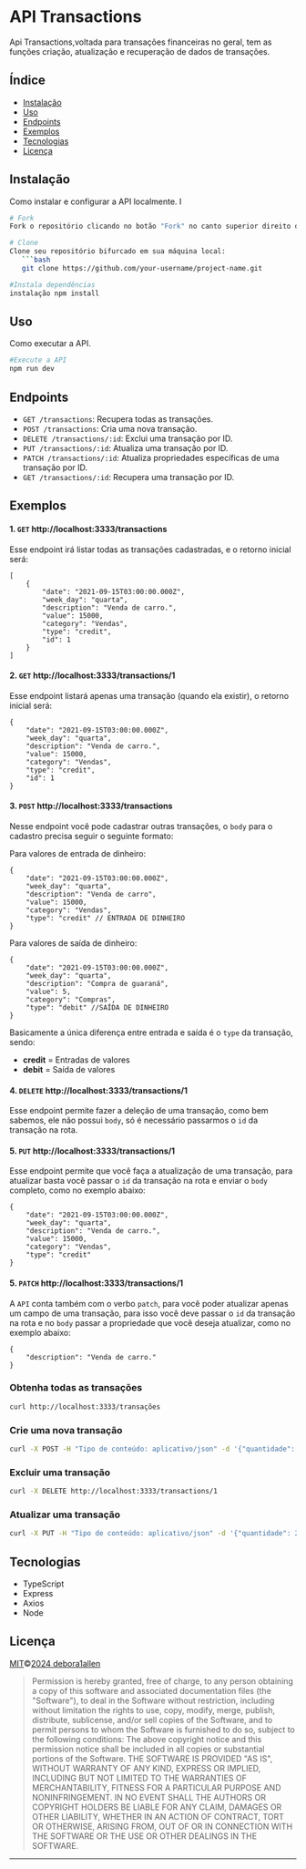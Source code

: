 # API Transactions

Api Transactions,voltada para transações financeiras no geral, tem as funções criação, atualização e recuperação de dados de transações.

## Índice

- [Instalação](#instalação)
- [Uso](#uso)
- [Endpoints](#endpoints)
- [Exemplos](#exemplos)
- [Tecnologias](#tecnologias)
- [Licença](#licença)

## Instalação

 Como instalar e configurar a API localmente. I

```bash
# Fork
Fork o repositório clicando no botão "Fork" no canto superior direito desta página

# Clone
Clone seu repositório bifurcado em sua máquina local:
   ```bash
   git clone https://github.com/your-username/project-name.git

#Instala dependências
instalação npm install
```

## Uso

Como executar a API.

```bash
#Execute a API
npm run dev
```

## Endpoints

- `GET /transactions`: Recupera todas as transações.
- `POST /transactions`: Cria uma nova transação.
- `DELETE /transactions/:id`: Exclui uma transação por ID.
- `PUT /transactions/:id`: Atualiza uma transação por ID.
- `PATCH /transactions/:id`: Atualiza propriedades específicas de uma transação por ID.
- `GET /transactions/:id`: Recupera uma transação por ID.

## Exemplos

#### 1. `GET`  http://localhost:3333/transactions
Esse endpoint irá listar todas as transações cadastradas, e o retorno inicial será:

```json=
[
    {
        "date": "2021-09-15T03:00:00.000Z",
        "week_day": "quarta",
        "description": "Venda de carro.",
        "value": 15000,
        "category": "Vendas",
        "type": "credit",
        "id": 1
    }
]
```

#### 2. `GET` http://localhost:3333/transactions/1
Esse endpoint listará apenas uma transação (quando ela existir), o retorno inicial será:

```json=
{
    "date": "2021-09-15T03:00:00.000Z",
    "week_day": "quarta",
    "description": "Venda de carro.",
    "value": 15000,
    "category": "Vendas",
    "type": "credit",
    "id": 1
}
```

#### 3. `POST`  http://localhost:3333/transactions
Nesse endpoint você pode cadastrar outras transações, o `body` para o cadastro precisa seguir o seguinte formato:

Para valores de entrada de dinheiro:
```json=
{
    "date": "2021-09-15T03:00:00.000Z",
    "week_day": "quarta",
    "description": "Venda de carro",
    "value": 15000,
    "category": "Vendas",
    "type": "credit" // ENTRADA DE DINHEIRO
}
```

Para valores de saída de dinheiro:
```json=
{
    "date": "2021-09-15T03:00:00.000Z",
    "week_day": "quarta",
    "description": "Compra de guaraná",
    "value": 5,
    "category": "Compras",
    "type": "debit" //SAÍDA DE DINHEIRO
}
```

Basicamente a única diferença entre entrada e saída é o `type` da transação, sendo:
- **credit** = Entradas de valores
- **debit** = Saída de valores

#### 4. `DELETE` http://localhost:3333/transactions/1

Esse endpoint permite fazer a deleção de uma transação, como bem sabemos, ele não possui `body`, só é necessário passarmos o `id` da transação na rota.


#### 5. `PUT` http://localhost:3333/transactions/1
Esse endpoint permite que você faça a atualização de uma transação, para atualizar basta você passar o `id` da transação na rota e enviar o `body` completo, como no exemplo abaixo:

```json=
{
    "date": "2021-09-15T03:00:00.000Z",
    "week_day": "quarta",
    "description": "Venda de carro.",
    "value": 15000,
    "category": "Vendas",
    "type": "credit"
}
```

#### 5. `PATCH` http://localhost:3333/transactions/1
A `API` conta também com o verbo `patch`, para você poder atualizar apenas um campo de uma transação, para isso você deve passar o `id` da transação na rota e no `body` passar a propriedade que você deseja atualizar, como no exemplo abaixo:

```json=
{    
    "description": "Venda de carro."    
}
```


### Obtenha todas as transações

```bash
curl http://localhost:3333/transações
```

### Crie uma nova transação

```bash
curl -X POST -H "Tipo de conteúdo: aplicativo/json" -d '{"quantidade": 100, "descrição": "Transação de exemplo"}' http://localhost:3333/transactions
```

### Excluir uma transação

```bash
curl -X DELETE http://localhost:3333/transactions/1
```

### Atualizar uma transação

```bash
curl -X PUT -H "Tipo de conteúdo: aplicativo/json" -d '{"quantidade": 200, "descrição": "Transação atualizada"}' http://localhost:3333/transactions/1
```

## Tecnologias

- TypeScript
- Express
- Axios
- Node

## Licença
[MIT](https://github.com/Debora1Allen)©[2024 debora1allen](https://github.com/Debora1Allen)

> Permission is hereby granted, free of charge, to any person obtaining a copy of this software and associated documentation files (the "Software"), to deal in the Software without restriction, including without limitation the rights to use, copy, modify, merge, publish, distribute, sublicense, and/or sell copies of the Software, and to permit persons to whom the Software is furnished to do so, subject to the following conditions:
> The above copyright notice and this permission notice shall be included in all copies or substantial portions of the Software.
> THE SOFTWARE IS PROVIDED "AS IS", WITHOUT WARRANTY OF ANY KIND, EXPRESS OR IMPLIED, INCLUDING BUT NOT LIMITED TO THE WARRANTIES OF MERCHANTABILITY, FITNESS FOR A PARTICULAR PURPOSE AND NONINFRINGEMENT. IN NO EVENT SHALL THE AUTHORS OR COPYRIGHT HOLDERS BE LIABLE FOR ANY CLAIM, DAMAGES OR OTHER LIABILITY, WHETHER IN AN ACTION OF CONTRACT, TORT OR OTHERWISE, ARISING FROM, OUT OF OR IN CONNECTION WITH THE SOFTWARE OR THE USE OR OTHER DEALINGS IN THE SOFTWARE.

---

